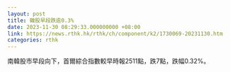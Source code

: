 ```yaml
---
layout: post
title: 韓股早段跌逾0.3%
date: 2023-11-30 08:29:33.000000000 +08:00
link: https://news.rthk.hk/rthk/ch/component/k2/1730069-20231130.htm
categories: rthk
---
```


南韓股市早段向下，首爾綜合指數較早時報2511點，跌7點，跌幅0.32%。
